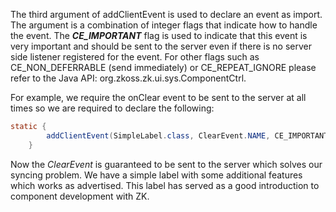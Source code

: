 The third argument of <mp>addClientEvent</mp> is used to declare an
event as import. The argument is a combination of integer flags that
indicate how to handle the event. The ***CE_IMPORTANT*** flag is used to
indicate that this event is very important and should be sent to the
server even if there is no server side listener registered for the
event. For other flags such as CE_NON_DEFERRABLE (send immediately) or
CE_REPEAT_IGNORE please refer to the Java API:
<javadoc>org.zkoss.zk.ui.sys.ComponentCtrl</javadoc>.

For example, we require the <mp>onClear</mp> event to be sent to the
server at all times so we are required to declare the following:

```java
static {
        addClientEvent(SimpleLabel.class, ClearEvent.NAME, CE_IMPORTANT);
    }
```

Now the *ClearEvent* is guaranteed to be sent to the server which solves
our syncing problem. We have a simple label with some additional
features which works as advertised. This label has served as a good
introduction to component development with ZK.
